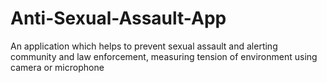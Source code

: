 # Anti-Sexual-Assault-App
An application which helps to prevent sexual assault and alerting community and law enforcement, measuring tension of environment using camera or microphone

